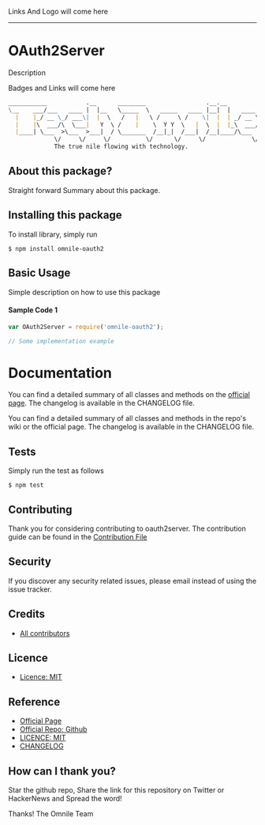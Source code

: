 
Links And Logo will come here

---

# OAuth2Server
Description

Badges and Links will come here

```md
___________           .__      ________                 .__.__          
\__    ___/___   ____ |  |__   \_____  \   _____   ____ |__|  |   ____  
  |    |_/ __ \_/ ___\|  |  \   /   |   \ /     \ /    \|  |  | _/ __ \
  |    |\  ___/\  \___|   Y  \ /    |    \  Y Y  \   |  \  |  |_\  ___/
  |____| \___  >\___  >___|  / \_______  /__|_|  /___|  /__|____/\___  >
             \/     \/     \/          \/      \/     \/             \/  
             The true nile flowing with technology.
```

## About this package?

Straight forward Summary about this package.

## Installing this package

To install  library, simply run
```
$ npm install omnile-oauth2
```

## Basic Usage

Simple description on how to use this package

#### Sample Code 1

```js
var OAuth2Server = require('omnile-oauth2');

// Some implementation example
```

# Documentation

You can find a detailed summary of all classes and methods on the [official page](https://www.omnile.com/oauth2server). The changelog is available in the CHANGELOG file.

You can find a detailed summary of all classes and methods in the repo's wiki or the official page. The changelog is available in the CHANGELOG file.

## Tests

Simply run the test as follows

```
$ npm test
```

## Contributing

Thank you for considering contributing to oauth2server. The contribution guide can be found in the [Contribution File](https://github.com/omnile/oauth2server/blob/master/CONTRIBUTING.md)

## Security

If you discover any security related issues, please email
instead of using the issue tracker.

## Credits

- [All contributors](https://github.com/omnile/oauth2server/graphs/contributors)

## Licence
* [Licence: MIT](https://github.com/omnile/oauth2server/licence)


## Reference
- [Official Page](https://www.omnile.com/oauth2server)
- [Official Repo: Github](https://www.github.com/omnile/oauth2server)
- [LICENCE: MIT](https://github.com/omnile/oauth2server/blob/licence)
- [CHANGELOG](https://github.com/omnile/oauth2servers/blob/master/CHANGELOG.md)


## How can I thank you?

Star the github repo, Share the link for this repository on Twitter or HackerNews and Spread the word!

Thanks!
The Omnile Team
